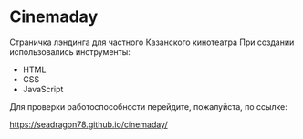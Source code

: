 # Cinemaday

Страничка лэндинга для частного Казанского кинотеатра
При создании использовались инструменты:

- HTML
- CSS
- JavaScript

Для проверки работоспособности перейдите, пожалуйста, по ссылке:

https://seadragon78.github.io/cinemaday/
